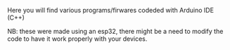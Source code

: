Here you will find various programs/firwares codeded with Arduino IDE (C++)


NB: these were made using an esp32, there might be a need to modify the code to have it work properly with your devices.

